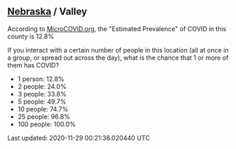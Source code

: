 
## [Nebraska](/united-states/nebraska) / Valley

According to [MicroCOVID.org](http://microcovid.org),
the "Estimated Prevalence" of COVID in this county is 12.8%

If you interact with a certain number of people in this location
(all at once in a group, or spread out across the day), what is the chance that
1 or more of them has COVID?

- 1 person: 12.8%
- 2 people: 24.0%
- 3 people: 33.8%
- 5 people: 49.7%
- 10 people: 74.7%
- 25 people: 96.8%
- 100 people: 100.0%

Last updated: 2020-11-29 00:21:36.020440 UTC
